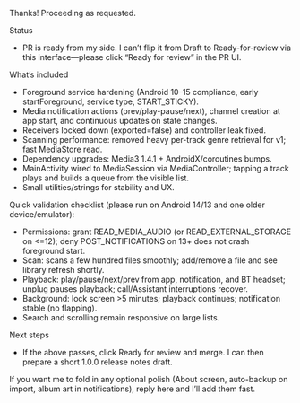 Thanks! Proceeding as requested.

Status
- PR is ready from my side. I can’t flip it from Draft to Ready-for-review via this interface—please click “Ready for review” in the PR UI.

What’s included
- Foreground service hardening (Android 10–15 compliance, early startForeground, service type, START_STICKY).
- Media notification actions (prev/play-pause/next), channel creation at app start, and continuous updates on state changes.
- Receivers locked down (exported=false) and controller leak fixed.
- Scanning performance: removed heavy per-track genre retrieval for v1; fast MediaStore read.
- Dependency upgrades: Media3 1.4.1 + AndroidX/coroutines bumps.
- MainActivity wired to MediaSession via MediaController; tapping a track plays and builds a queue from the visible list.
- Small utilities/strings for stability and UX.

Quick validation checklist (please run on Android 14/13 and one older device/emulator):
- Permissions: grant READ_MEDIA_AUDIO (or READ_EXTERNAL_STORAGE on <=12); deny POST_NOTIFICATIONS on 13+ does not crash foreground start.
- Scan: scans a few hundred files smoothly; add/remove a file and see library refresh shortly.
- Playback: play/pause/next/prev from app, notification, and BT headset; unplug pauses playback; call/Assistant interruptions recover.
- Background: lock screen >5 minutes; playback continues; notification stable (no flapping).
- Search and scrolling remain responsive on large lists.

Next steps
- If the above passes, click Ready for review and merge. I can then prepare a short 1.0.0 release notes draft.

If you want me to fold in any optional polish (About screen, auto-backup on import, album art in notifications), reply here and I’ll add them fast.
